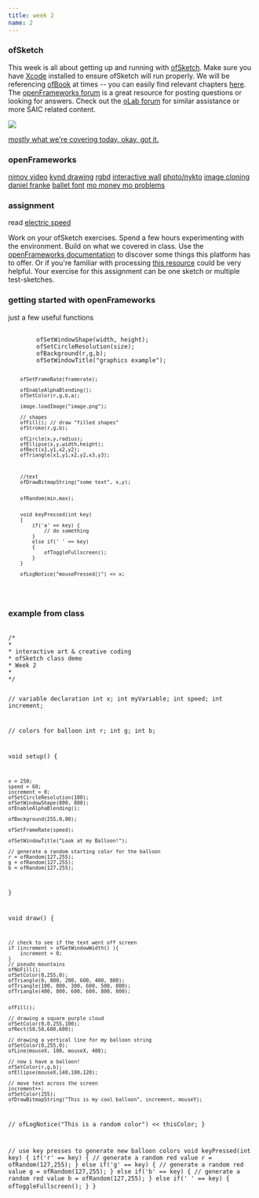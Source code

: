 ```yaml
---
title: week 2
name: 2
---
```


<h3 class="text-muted">ofSketch</h3>
<p>
	This week is all about getting up and running with <a class="inline" href="https://github.com/olab-io/ofSketch">ofSketch</a>. Make sure you have <a class="inline" href="http://itunes.apple.com/us/app/xcode/id497799835?ls=1&mt=12">Xcode</a> installed to ensure ofSketch will run properly. We will be referencing <a class="inline" href="https://github.com/openframeworks/ofBook" target="_blank">ofBook</a> at times -- you can easily find relevant chapters <a class="inline" href="{{site.url}}/ofbook" target="_blank">here</a>. The <a class="inline" href="http://forum.openframeworks.cc" target="_blank">openFrameworks forum</a> is a great resource for posting questions or looking for answers. Check out the <a class="inline" href="http://talk.olab.io" target="_blank">oLab forum</a> for similar assistance or more SAIC related content. 
</p>

<div class="collapse" id="show-me">
	<img src="{{site.url}}/media/eighthGrade.jpg">
</div>

<p>
	<a class="collapse-toggle" data-collapse="#show-me" href="#">
		<span class="collapse-text-show">mostly what we're covering today.</span>
		<span class="collapse-text-hide">okay, got it.</span>
	</a>
</p>

<h3 class="text-muted">openFrameworks</h3>
<p class="links">
	<a href="http://vimeo.com/57337483" target="_blank" class="tooltip">nimoy video</a>
	<a href="http://vimeo.com/39147261" target="_blank" class="tooltip">kynd drawing</a>
	<a href="http://www.rgbdtoolkit.com/" target="_blank" class="tooltip">rgbd</a>
	<a href="http://www.flightphase.com/expanded-media/interactive-wall-at-ud" target="_blank" class="tooltip">interactive wall</a>
	<a href="http://vimeo.com/33127911" target="_blank" class="tooltip">photo/nykto</a>
	<a href="http://www.creativeapplications.net/openframeworks/image-cloning-library-openframeworks-c/" target="_blank" class="tooltip">image cloning</a>
	<a href="http://daniel-franke.com/work/2010--durchsehen-exp-01/" target="_blank" class="tooltip">daniel franke</a>
	<a href="http://www.creativeapplications.net/openframeworks/balletfont-openframeworks/" target="_blank" class="tooltip">ballet font</a>
	<a href="http://nickhardeman.com/244/mo-money-mo-problems/" target="_blank" class="tooltip">mo money mo problems</a>
</p>
<h3 class="text-muted">assignment</h3>
<p class="links">
	read <a href="{{site.url}}/media/pdfs/electric_speed.pdf">electric speed</a>
</p>
<p>Work on your ofSketch exercises. Spend a few hours experimenting with the environment. Build on what we covered in class. Use the <a class="inline" href="http://openframeworks.cc/documentation/" target="_blank">openFrameworks documentation</a> to discover some things this platform has to offer. Or if you're familiar with processing <a class="inline" href="http://kylemcdonald.net/forof/processing-vs-of.html" target="_blank">this resource</a> could be very helpful. Your exercise for this assignment can be one sketch or multiple test-sketches.</p>

<h3 class="text-muted">getting started with openFrameworks</h3>
<p>just a few useful functions</p>
<pre>
	<code>
		ofSetWindowShape(width, height);
		ofSetCircleResolution(size);
		ofBackground(r,g,b);
		ofSetWindowTitle("graphics example");

		ofSetFrameRate(framerate);

		ofEnableAlphaBlending();
		ofSetColor(r,g,b,a); 

		image.loadImage("image.png");

		// shapes
		ofFill(); // draw "filled shapes"
		ofStroke(r,g,b);

		ofCircle(x,y,radius);
		ofEllipse(x,y,width,height);
		ofRect(x1,y1,x2,y2);
		ofTriangle(x1,y1,x2,y2,x3,y3);



		//text
		ofDrawBitmapString("some text", x,y);


		ofRandom(min,max);


		void keyPressed(int key)
		{
		    if('a' == key) {
		    	// do something
		   	}
		   	else if(' ' == key)
		    {
		        ofToggleFullscreen();
		    }
		}

		ofLogNotice("mousePressed()") << x;
</code>
</pre>

<h3 class="text-muted">example from class</h3>
<pre>
	<code>
/*
*
* interactive art & creative coding
* ofSketch class demo
* Week 2
*
*/

// variable declaration
int x;
int myVariable;
int speed;
int increment;

// colors for balloon
int r;
int g;
int b;

void setup() {
    
    x = 250;
    speed = 60;
    increment = 0;
    ofSetCircleResolution(100);
	ofSetWindowShape(800, 800);
	ofEnableAlphaBlending();
	
	ofBackground(255,0,80);
	
	ofSetFrameRate(speed);
	
	ofSetWindowTitle("Look at my Balloon!");
	
	// generate a random starting color for the balloon
	r = ofRandom(127,255);
	g = ofRandom(127,255);
	b = ofRandom(127,255);
}

void draw() {
    
    // check to see if the text went off screen
	if (increment > ofGetWindowWidth() ){
	    increment = 0;
	}
	// pseudo mountains
	ofNoFill();
	ofSetColor(0,255,0);
	ofTriangle(0, 800, 200, 600, 400, 800);
	ofTriangle(100, 800, 300, 600, 500, 800);
	ofTriangle(400, 800, 600, 600, 800, 800);
	
	
	ofFill();
	
	// drawing a square purple cloud
	ofSetColor(0,0,255,100);
	ofRect(50,50,600,600);
	
	// drawing a vertical line for my balloon string
	ofSetColor(0,255,0);
	ofLine(mouseX, 100, mouseX, 400);
	
	// now i have a balloon!
	ofSetColor(r,g,b);
	ofEllipse(mouseX,140,100,120);
	
	// move text across the screen
	increment++;
	ofSetColor(255);
	ofDrawBitmapString("This is my cool balloon", increment, mouseY);
	
// 	ofLogNotice("This is a random color") << thisColor;
}

// use key presses to generate new balloon colors
void keyPressed(int key)
{
    if('r' == key) {
    	// generate a random red value
    	r = ofRandom(127,255);
   	} else if('g' == key) {
    	// generate a random red value
    	g = ofRandom(127,255);
   	} else if('b' == key) {
    	// generate a random red value
    	b = ofRandom(127,255);
   	} else if(' ' == key)
    {
        ofToggleFullscreen();
    }
}
</code>
</pre>